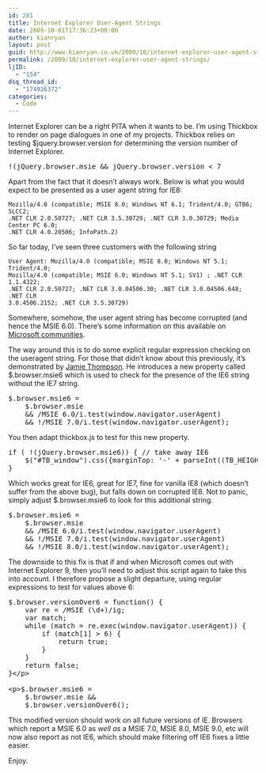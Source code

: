 ```yaml
---
id: 281
title: Internet Explorer User-Agent Strings
date: 2009-10-01T17:36:23+00:00
author: kianryan
layout: post
guid: http://www.kianryan.co.uk/2009/10/internet-explorer-user-agent-strings/
permalink: /2009/10/internet-explorer-user-agent-strings/
ljID:
  - "154"
dsq_thread_id:
  - "174926372"
categories:
  - Code
---
```

Internet Explorer can be a right PITA when it wants to be. I&#8217;m using Thickbox to render on page dialogues in one of my projects. Thickbox relies on testing $jquery.browser.version for determining the version number of Internet Explorer.

<pre class="brush: jscript; title: ; notranslate" title="">!(jQuery.browser.msie &amp;&amp; jQuery.browser.version &lt; 7
</pre>

Apart from the fact that it doesn&#8217;t always work. Below is what you would expect to be presented as a user agent string for IE8:

    Mozilla/4.0 (compatible; MSIE 8.0; Windows NT 6.1; Trident/4.0; GTB6; SLCC2; 
    .NET CLR 2.0.50727; .NET CLR 3.5.30729; .NET CLR 3.0.30729; Media Center PC 6.0; 
    .NET CLR 4.0.20506; InfoPath.2)
    

So far today, I&#8217;ve seen three customers with the following string

    User Agent: Mozilla/4.0 (compatible; MSIE 8.0; Windows NT 5.1; Trident/4.0; 
    Mozilla/4.0 (compatible; MSIE 6.0; Windows NT 5.1; SV1) ; .NET CLR 1.1.4322; 
    .NET CLR 2.0.50727; .NET CLR 3.0.04506.30; .NET CLR 3.0.04506.648; .NET CLR 
    3.0.4506.2152; .NET CLR 3.5.30729)
    

Somewhere, somehow, the user agent string has become corrupted (and hence the MSIE 6.0). There&#8217;s some information on this available on [Microsoft communities](http://www.microsoft.com/communities/newsgroups/list/en-us/default.aspx?dg=microsoft.public.internetexplorer.general&tid=e5458712-937b-4e81-b805-2a5f67320742&cat=en_us_28cca3eb-7037-4d4f-bde1-d8efee1f1420&lang=en&cr=us&sloc=&p=1).

The way around this is to do some explicit regular expression checking on the useragent string. For those that didn&#8217;t know about this previously, it&#8217;s demonstrated by [Jamie Thompson](http://jamazon.co.uk/web/2008/03/17/thickbox-31-ie7-positioning-bug/). He introduces a new property called $.browser.msie6 which is used to check for the presence of the IE6 string without the IE7 string.

<pre class="brush: jscript; title: ; notranslate" title="">$.browser.msie6 =
    $.browser.msie
    &amp;&amp; /MSIE 6&#46;0/i.test(window.navigator.userAgent)
    &amp;&amp; !/MSIE 7&#46;0/i.test(window.navigator.userAgent);
</pre>

You then adapt thickbox.js to test for this new property.

<pre class="brush: jscript; title: ; notranslate" title="">if ( !(jQuery.browser.msie6)) { // take away IE6
    $("#TB_window").css({marginTop: '-' + parseInt((TB_HEIGHT / 2),10) + 'px'});
}
</pre>

Which works great for IE6, great for IE7, fine for vanilla IE8 (which doesn&#8217;t suffer from the above bug), but falls down on corrupted IE8. Not to panic, simply adjust $.browser.msie6 to look for this additional string.

<pre class="brush: jscript; title: ; notranslate" title="">$.browser.msie6 =
    $.browser.msie
    &amp;&amp; /MSIE 6&#46;0/i.test(window.navigator.userAgent)
    &amp;&amp; !/MSIE 7&#46;0/i.test(window.navigator.userAgent)
    &amp;&amp; !/MSIE 8&#46;0/i.test(window.navigator.userAgent);
</pre>

The downside to this fix is that if and when Microsoft comes out with Internet Explorer 9, then you&#8217;ll need to adjust this script again to take this into account. I therefore propose a slight departure, using regular expressions to test for values above 6:

<pre class="brush: jscript; title: ; notranslate" title="">$.browser.versionOver6 = function() {
    var re = /MSIE (\d+)/ig;
    var match;
    while (match = re.exec(window.navigator.userAgent)) {
        if (match[1] &gt; 6) {
            return true;
        }
    }
    return false;
}&lt;/p&gt;

&lt;p&gt;$.browser.msie6 =
    $.browser.msie &amp;&amp;
    $.browser.versionOver6();
</pre>

This modified version should work on all future versions of IE. Browsers which report a MSIE 6.0 as _well as_ a MSIE 7.0, MSIE 8.0, MSIE 9.0, etc will now also report as not IE6, which should make filtering off IE6 fixes a little easier.

Enjoy.